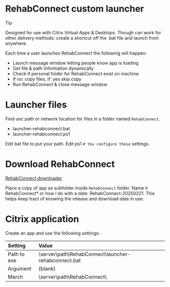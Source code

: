 # RehabConnect custom launcher
> [!TIP]
> Designed for use with Citrix Virtual Apps & Desktops. Though can work for other delivery methods: create a shortcut off the .bat file and launch from anywhere.


Each time a user launches RehabConnect the following will happen:

- Launch message window letting people know app is loading
- Get file & path information dynamically
- Check if personal folder for RehabConnect exist on machine
- If no: copy files, if: yes skip copy
- Run RehabConnect & close message window

# Launcher files
Find unc path or network location for files in a folder named `RehabConnect`. 

- launcher-rehabconnect.bat
- launcher-rehabconnect.ps1

Edit bat file to put your path. Edit ps1 `# You configure these` settings.

# Download RehabConnect
[RehabConnect downloader](https://npc-prodoc.udsmr.org/NTST_LCMC/NTST.RehabConnect.Windows/Netsmart.RehabConnect.application)

Place a copy of app as subfolder inside `RehabConnect` folder. Name it RehabConnect* or how I do with a date: RehabConnect-20250221. This helps keep tract of knowing the release and download date in use.

# Citrix application
Create an app and use the following settings:

| Setting | Value |
| :---      | :---       |
| Path to exe | \\server\path\RehabConnect\launcher-rehabconnect.bat |
| Argument | (blank) |
| March | \\server\path\RehabConnect\ |

